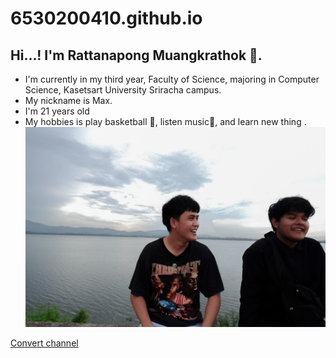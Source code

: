 # 6530200410.github.io
## Hi...! I'm Rattanapong Muangkrathok 👋.
- I'm currently in my third year, Faculty of Science, majoring in Computer Science, Kasetsart University Sriracha campus.
- My nickname is Max. 
- I'm 21 years old
- My hobbies is play basketball 🏀, listen music🎵, and learn new thing .
![Rattanapong Muangkrathok](https://github.com/Rattanapong7/6530200410.github.io/blob/main/img/S__5210186.jpg)

[Convert channel](https://bestwatchara.github.io/6530200444.github.io/convert_channel.html)
